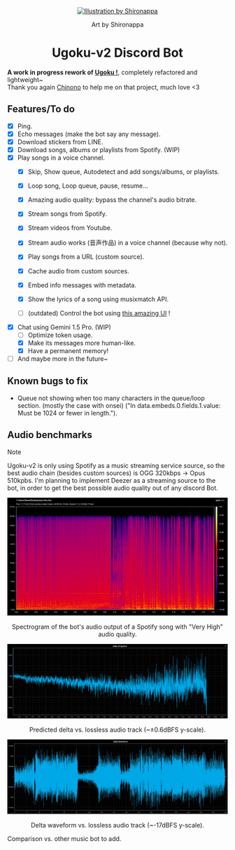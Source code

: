 <div align="center">
  <a href="https://twitter.com/shironappa_">
      <img src="https://i.imgur.com/gj3SRcY.png" alt="Illustration by Shironappa">
  </a>
  <p>Art by Shironappa</p>
  <h1>Ugoku-v2 Discord Bot</h1>
</div>

**A work in progress rework of [Ugoku !](https://github.com/Shewiiii/Ugoku-bot)**, completely refactored and lightweight~  
Thank you again [Chinono](https://github.com/ChinHongTan) to help me on that project, much love <3

<h2>Features/To do</h2>

- [X] Ping.
- [X] Echo messages (make the bot say any message).
- [X] Download stickers from LINE.
- [X] Download songs, albums or playlists from Spotify. (WIP)
- [X] Play songs in a voice channel.
  - [X] Skip, Show queue, Autodetect and add songs/albums, or playlists.
  - [X] Loop song, Loop queue, pause, resume...
  - [X] Amazing audio quality: bypass the channel's audio bitrate.
  - [X] Stream songs from Spotify.
  - [X] Stream videos from Youtube.
  - [X] Stream audio works (音声作品) in a voice channel (because why not).
  - [X] Play songs from a URL (custom source).
  - [X] Cache audio from custom sources.
  - [X] Embed info messages with metadata.
  - [X] Show the lyrics of a song using musixmatch API.
  - [ ] (outdated) Control the bot using [this amazing UI](https://github.com/ChinHongTan/Ugoku-frontend) !


- [X] Chat using Gemini 1.5 Pro. (WIP)
  - [ ] Optimize token usage.
  - [X] Make its messages more human-like.
  - [X] Have a permanent memory!
- [ ] And maybe more in the future~

<h2>Known bugs to fix</h2>

- Queue not showing when too many characters in the queue/loop section. (mostly the case with onsei)
  ("In data.embeds.0.fields.1.value: Must be 1024 or fewer in length.").

<h2>Audio benchmarks</h2>

> [!NOTE]
> Ugoku-v2 is only using Spotify as a music streaming service source, so the best audio chain (besides custom sources) is OGG 320kbps -> Opus 510kpbs. I'm planning to implement Deezer as a streaming source to the bot, in order to get the best possible audio quality out of any discord Bot.

<div align="center">
  <img src="img/spectrogram.png" alt="spectrogram"/>
  <p>Spectrogram of the bot's audio output of a Spotify song with "Very High" audio quality.</p>
  <img src="img/delta_of_spectra.png" alt="delta of spectra"/>
  <p>Predicted delta vs. lossless audio track (~±0.6dBFS y-scale).</p>
  <img src="img/delta_waveform.jpg" alt="delta waveform vs. lossless audio track"/>
  <p>Delta waveform vs. lossless audio track (~-17dBFS y-scale).</p>
</div>
<p>Comparison vs. other music bot to add.</p>

